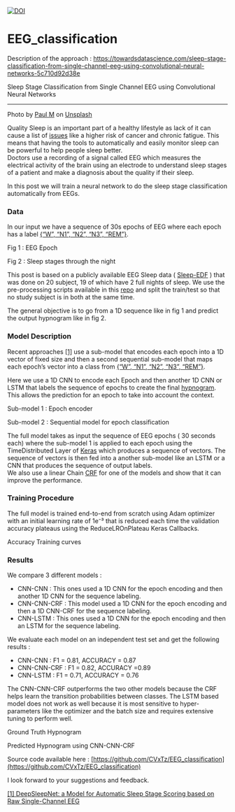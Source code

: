 

[![DOI](https://zenodo.org/badge/DOI/10.5281/zenodo.4060151.svg)](https://doi.org/10.5281/zenodo.4060151)


# EEG_classification
Description of the approach : https://towardsdatascience.com/sleep-stage-classification-from-single-channel-eeg-using-convolutional-neural-networks-5c710d92d38e


Sleep Stage Classification from Single Channel EEG using Convolutional Neural
Networks

*****

<span class="figcaption_hack">Photo by [Paul
M](https://unsplash.com/photos/7i9yLoUgoP8?utm_source=unsplash&utm_medium=referral&utm_content=creditCopyText)
on
[Unsplash](https://unsplash.com/search/photos/owl?utm_source=unsplash&utm_medium=referral&utm_content=creditCopyText)</span>

Quality Sleep is an important part of a healthy lifestyle as lack of it can
cause a list of
[issues](https://www.webmd.com/sleep-disorders/features/10-results-sleep-loss#1)
like a higher risk of cancer and chronic fatigue. This means that having the
tools to automatically and easily monitor sleep can be powerful to help people
sleep better.<br> Doctors use a recording of a signal called EEG which measures
the electrical activity of the brain using an electrode to understand sleep
stages of a patient and make a diagnosis about the quality if their sleep.

In this post we will train a neural network to do the sleep stage classification
automatically from EEGs.

### **Data**

In our input we have a sequence of 30s epochs of EEG where each epoch has a
label [{“W”, “N1”, “N2”, “N3”,
“REM”}](https://en.wikipedia.org/wiki/Sleep_cycle).

<span class="figcaption_hack">Fig 1 : EEG Epoch</span>

<span class="figcaption_hack">Fig 2 : Sleep stages through the night</span>

This post is based on a publicly available EEG Sleep data (
[Sleep-EDF](https://www.physionet.org/physiobank/database/sleep-edfx/) ) that
was done on 20 subject, 19 of which have 2 full nights of sleep. We use the
pre-processing scripts available in this
[repo](https://github.com/akaraspt/deepsleepnet) and split the train/test so
that no study subject is in both at the same time.

The general objective is to go from a 1D sequence like in fig 1 and predict the
output hypnogram like in fig 2.

### Model Description

Recent approaches [[1]](https://arxiv.org/pdf/1703.04046.pdf) use a sub-model
that encodes each epoch into a 1D vector of fixed size and then a second
sequential sub-model that maps each epoch’s vector into a class from [{“W”,
“N1”, “N2”, “N3”, “REM”}](https://en.wikipedia.org/wiki/Sleep_cycle).

Here we use a 1D CNN to encode each Epoch and then another 1D CNN or LSTM that
labels the sequence of epochs to create the final
[hypnogram](https://en.wikipedia.org/wiki/Hypnogram). This allows the prediction
for an epoch to take into account the context.

<span class="figcaption_hack">Sub-model 1 : Epoch encoder</span>

<span class="figcaption_hack">Sub-model 2 : Sequential model for epoch classification</span>

The full model takes as input the sequence of EEG epochs ( 30 seconds each)
where the sub-model 1 is applied to each epoch using the TimeDistributed Layer
of [Keras](https://keras.io/) which produces a sequence of vectors. The sequence
of vectors is then fed into a another sub-model like an LSTM or a CNN that
produces the sequence of output labels.<br> We also use a linear Chain
[CRF](https://en.wikipedia.org/wiki/Conditional_random_field) for one of the
models and show that it can improve the performance.

### Training Procedure

The full model is trained end-to-end from scratch using Adam optimizer with an
initial learning rate of 1e⁻³ that is reduced each time the validation accuracy
plateaus using the ReduceLROnPlateau Keras Callbacks.

<span class="figcaption_hack">Accuracy Training curves</span>

### Results

We compare 3 different models :

* CNN-CNN : This ones used a 1D CNN for the epoch encoding and then another 1D CNN
for the sequence labeling.
* CNN-CNN-CRF : This model used a 1D CNN for the epoch encoding and then a 1D
CNN-CRF for the sequence labeling.
* CNN-LSTM : This ones used a 1D CNN for the epoch encoding and then an LSTM for
the sequence labeling.

We evaluate each model on an independent test set and get the following results
:

* CNN-CNN : F1 = 0.81, ACCURACY = 0.87
* CNN-CNN-CRF : F1 = 0.82, ACCURACY =0.89
* CNN-LSTM : F1 = 0.71, ACCURACY = 0.76

The CNN-CNN-CRF outperforms the two other models because the CRF helps learn the
transition probabilities between classes. The LSTM based model does not work as
well because it is most sensitive to hyper-parameters like the optimizer and the
batch size and requires extensive tuning to perform well.

<span class="figcaption_hack">Ground Truth Hypnogram</span>

<span class="figcaption_hack">Predicted Hypnogram using CNN-CNN-CRF</span>

Source code available here :
[https://github.com/CVxTz/EEG_classification](https://github.com/CVxTz/EEG_classification)

I look forward to your suggestions and feedback.

[[1] DeepSleepNet: a Model for Automatic Sleep Stage Scoring based on Raw
Single-Channel EEG](https://arxiv.org/pdf/1703.04046.pdf)

